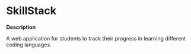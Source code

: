 # SkillStack

<strong>Description</strong>

A web application for students to track their progress in learning different coding languages.

